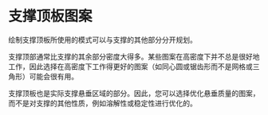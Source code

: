 支撑顶板图案
====
绘制支撑顶板所使用的模式可以与支撑的其他部分分开规划。

支撑顶部通常比支撑的其余部分密度大得多。某些图案在高密度下并不总是很好地工作，因此选择在高密度下工作得更好的图案（如同心圆或锯齿形而不是网格或三角形）可能会很有用。

支撑顶板也是实际支撑悬垂区域的部分。因此，您可以选择优化悬垂质量的图案，而不是对支撑的其他性质，例如溶解性或稳定性进行优化的。
